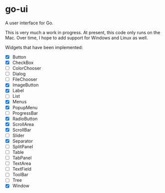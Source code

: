 # go-ui
A user interface for Go.

This is very much a work in progress. At present, this code only runs on the Mac. Over time, I
hope to add support for Windows and Linux as well.

Widgets that have been implemented:

- [x] Button
- [x] CheckBox
- [ ] ColorChooser
- [ ] Dialog
- [ ] FileChooser
- [x] ImageButton
- [x] Label
- [ ] List
- [x] Menus
- [x] PopupMenu
- [ ] ProgressBar
- [x] RadioButton
- [x] ScrollArea
- [x] ScrollBar
- [ ] Slider
- [x] Separator
- [ ] SplitPanel
- [ ] Table
- [ ] TabPanel
- [ ] TextArea
- [ ] TextField
- [ ] ToolBar
- [ ] Tree
- [x] Window
